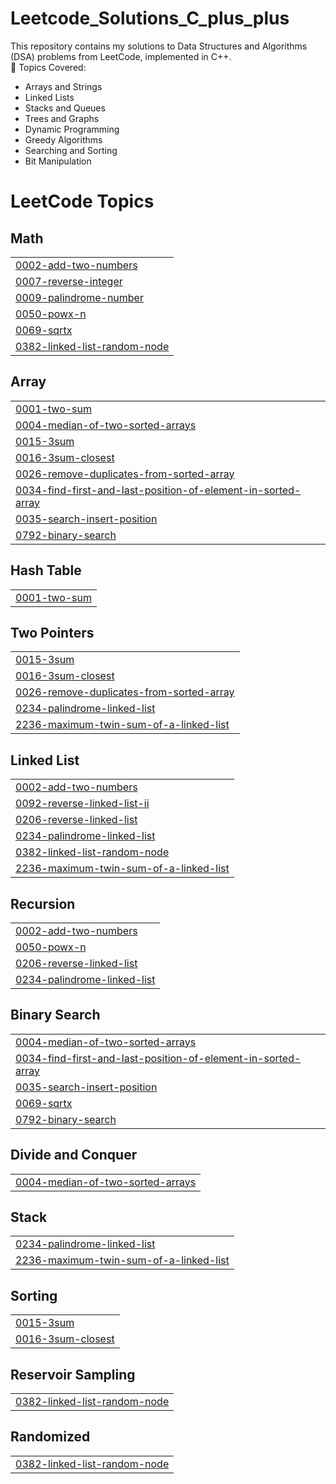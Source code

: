 # Leetcode_Solutions_C_plus_plus
This repository contains my solutions to Data Structures and Algorithms (DSA) problems from LeetCode, implemented in C++.   
🔹 Topics Covered: 
- Arrays and Strings
- Linked Lists
- Stacks and Queues
- Trees and Graphs 
- Dynamic Programming
- Greedy Algorithms 
- Searching and Sorting 
- Bit Manipulation

<!---LeetCode Topics Start-->
# LeetCode Topics
## Math
|  |
| ------- |
| [0002-add-two-numbers](https://github.com/TA173157/Leetcode_Solutions_C_plus_plus/tree/master/0002-add-two-numbers) |
| [0007-reverse-integer](https://github.com/TA173157/Leetcode_Solutions_C_plus_plus/tree/master/0007-reverse-integer) |
| [0009-palindrome-number](https://github.com/TA173157/Leetcode_Solutions_C_plus_plus/tree/master/0009-palindrome-number) |
| [0050-powx-n](https://github.com/TA173157/Leetcode_Solutions_C_plus_plus/tree/master/0050-powx-n) |
| [0069-sqrtx](https://github.com/TA173157/Leetcode_Solutions_C_plus_plus/tree/master/0069-sqrtx) |
| [0382-linked-list-random-node](https://github.com/TA173157/Leetcode_Solutions_C_plus_plus/tree/master/0382-linked-list-random-node) |
## Array
|  |
| ------- |
| [0001-two-sum](https://github.com/TA173157/Leetcode_Solutions_C_plus_plus/tree/master/0001-two-sum) |
| [0004-median-of-two-sorted-arrays](https://github.com/TA173157/Leetcode_Solutions_C_plus_plus/tree/master/0004-median-of-two-sorted-arrays) |
| [0015-3sum](https://github.com/TA173157/Leetcode_Solutions_C_plus_plus/tree/master/0015-3sum) |
| [0016-3sum-closest](https://github.com/TA173157/Leetcode_Solutions_C_plus_plus/tree/master/0016-3sum-closest) |
| [0026-remove-duplicates-from-sorted-array](https://github.com/TA173157/Leetcode_Solutions_C_plus_plus/tree/master/0026-remove-duplicates-from-sorted-array) |
| [0034-find-first-and-last-position-of-element-in-sorted-array](https://github.com/TA173157/Leetcode_Solutions_C_plus_plus/tree/master/0034-find-first-and-last-position-of-element-in-sorted-array) |
| [0035-search-insert-position](https://github.com/TA173157/Leetcode_Solutions_C_plus_plus/tree/master/0035-search-insert-position) |
| [0792-binary-search](https://github.com/TA173157/Leetcode_Solutions_C_plus_plus/tree/master/0792-binary-search) |
## Hash Table
|  |
| ------- |
| [0001-two-sum](https://github.com/TA173157/Leetcode_Solutions_C_plus_plus/tree/master/0001-two-sum) |
## Two Pointers
|  |
| ------- |
| [0015-3sum](https://github.com/TA173157/Leetcode_Solutions_C_plus_plus/tree/master/0015-3sum) |
| [0016-3sum-closest](https://github.com/TA173157/Leetcode_Solutions_C_plus_plus/tree/master/0016-3sum-closest) |
| [0026-remove-duplicates-from-sorted-array](https://github.com/TA173157/Leetcode_Solutions_C_plus_plus/tree/master/0026-remove-duplicates-from-sorted-array) |
| [0234-palindrome-linked-list](https://github.com/TA173157/Leetcode_Solutions_C_plus_plus/tree/master/0234-palindrome-linked-list) |
| [2236-maximum-twin-sum-of-a-linked-list](https://github.com/TA173157/Leetcode_Solutions_C_plus_plus/tree/master/2236-maximum-twin-sum-of-a-linked-list) |
## Linked List
|  |
| ------- |
| [0002-add-two-numbers](https://github.com/TA173157/Leetcode_Solutions_C_plus_plus/tree/master/0002-add-two-numbers) |
| [0092-reverse-linked-list-ii](https://github.com/TA173157/Leetcode_Solutions_C_plus_plus/tree/master/0092-reverse-linked-list-ii) |
| [0206-reverse-linked-list](https://github.com/TA173157/Leetcode_Solutions_C_plus_plus/tree/master/0206-reverse-linked-list) |
| [0234-palindrome-linked-list](https://github.com/TA173157/Leetcode_Solutions_C_plus_plus/tree/master/0234-palindrome-linked-list) |
| [0382-linked-list-random-node](https://github.com/TA173157/Leetcode_Solutions_C_plus_plus/tree/master/0382-linked-list-random-node) |
| [2236-maximum-twin-sum-of-a-linked-list](https://github.com/TA173157/Leetcode_Solutions_C_plus_plus/tree/master/2236-maximum-twin-sum-of-a-linked-list) |
## Recursion
|  |
| ------- |
| [0002-add-two-numbers](https://github.com/TA173157/Leetcode_Solutions_C_plus_plus/tree/master/0002-add-two-numbers) |
| [0050-powx-n](https://github.com/TA173157/Leetcode_Solutions_C_plus_plus/tree/master/0050-powx-n) |
| [0206-reverse-linked-list](https://github.com/TA173157/Leetcode_Solutions_C_plus_plus/tree/master/0206-reverse-linked-list) |
| [0234-palindrome-linked-list](https://github.com/TA173157/Leetcode_Solutions_C_plus_plus/tree/master/0234-palindrome-linked-list) |
## Binary Search
|  |
| ------- |
| [0004-median-of-two-sorted-arrays](https://github.com/TA173157/Leetcode_Solutions_C_plus_plus/tree/master/0004-median-of-two-sorted-arrays) |
| [0034-find-first-and-last-position-of-element-in-sorted-array](https://github.com/TA173157/Leetcode_Solutions_C_plus_plus/tree/master/0034-find-first-and-last-position-of-element-in-sorted-array) |
| [0035-search-insert-position](https://github.com/TA173157/Leetcode_Solutions_C_plus_plus/tree/master/0035-search-insert-position) |
| [0069-sqrtx](https://github.com/TA173157/Leetcode_Solutions_C_plus_plus/tree/master/0069-sqrtx) |
| [0792-binary-search](https://github.com/TA173157/Leetcode_Solutions_C_plus_plus/tree/master/0792-binary-search) |
## Divide and Conquer
|  |
| ------- |
| [0004-median-of-two-sorted-arrays](https://github.com/TA173157/Leetcode_Solutions_C_plus_plus/tree/master/0004-median-of-two-sorted-arrays) |
## Stack
|  |
| ------- |
| [0234-palindrome-linked-list](https://github.com/TA173157/Leetcode_Solutions_C_plus_plus/tree/master/0234-palindrome-linked-list) |
| [2236-maximum-twin-sum-of-a-linked-list](https://github.com/TA173157/Leetcode_Solutions_C_plus_plus/tree/master/2236-maximum-twin-sum-of-a-linked-list) |
## Sorting
|  |
| ------- |
| [0015-3sum](https://github.com/TA173157/Leetcode_Solutions_C_plus_plus/tree/master/0015-3sum) |
| [0016-3sum-closest](https://github.com/TA173157/Leetcode_Solutions_C_plus_plus/tree/master/0016-3sum-closest) |
## Reservoir Sampling
|  |
| ------- |
| [0382-linked-list-random-node](https://github.com/TA173157/Leetcode_Solutions_C_plus_plus/tree/master/0382-linked-list-random-node) |
## Randomized
|  |
| ------- |
| [0382-linked-list-random-node](https://github.com/TA173157/Leetcode_Solutions_C_plus_plus/tree/master/0382-linked-list-random-node) |
<!---LeetCode Topics End-->